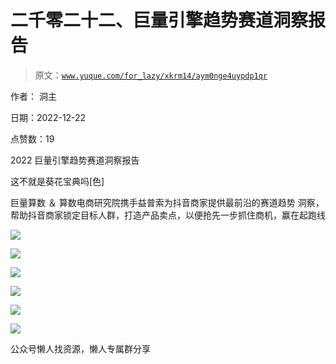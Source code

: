# 二千零二十二、巨量引擎趋势赛道洞察报告

> 原文：[`www.yuque.com/for_lazy/xkrm14/aym0nge4uypdp1qr`](https://www.yuque.com/for_lazy/xkrm14/aym0nge4uypdp1qr)



作者： 洞主



日期：2022-12-22



点赞数：19

<ne-card data-card-name="hr" data-card-type="block" id="QTHWN" data-event-boundary="card">

2022 巨量引擎趋势赛道洞察报告



这不就是葵花宝典吗[色]



巨量算数 ＆ 算数电商研究院携手益普索为抖音商家提供最前沿的赛道趋势 洞察，帮助抖音商家锁定目标人群，打造产品卖点，以便抢先一步抓住商机，赢在起跑线



<ne-card data-card-name="image" data-card-type="inline" id="fHEg0" data-event-boundary="card">![](img/a3958be865e98b98a2b9e1fbb41d0539.png)</ne-card>



<ne-card data-card-name="image" data-card-type="inline" id="AqbOu" data-event-boundary="card">![](img/02bd1a9628c968379c3762fc935d6049.png)</ne-card>



<ne-card data-card-name="image" data-card-type="inline" id="YyEUJ" data-event-boundary="card">![](img/127e937de17b3f6f6288734482f9a8f6.png)</ne-card>



<ne-card data-card-name="image" data-card-type="inline" id="vrxVU" data-event-boundary="card">![](img/607ddc85ea37ce8799aca0c5c4b2f199.png)</ne-card>



<ne-card data-card-name="image" data-card-type="inline" id="gvQbb" data-event-boundary="card">![](img/a7b7a0798c6539dfd71a4ffee3a78d8e.png)</ne-card>



<ne-card data-card-name="image" data-card-type="inline" id="ZbHG2" data-event-boundary="card">![](img/21e64b87a7d7dff45469f7350dce6847.png)</ne-card>

<ne-card data-card-name="hr" data-card-type="block" id="Ktnbj" data-event-boundary="card">

公众号懒人找资源，懒人专属群分享

</ne-card></ne-card>